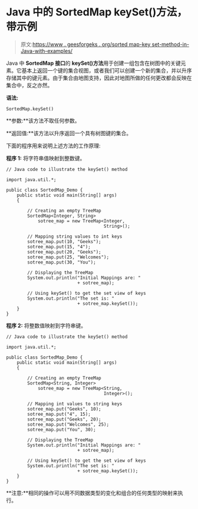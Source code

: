 # Java 中的 SortedMap keySet()方法，带示例

> 原文:[https://www . geesforgeks . org/sorted map-key set-method-in-Java-with-examples/](https://www.geeksforgeeks.org/sortedmap-keyset-method-in-java-with-examples/)

Java 中 **SortedMap 接口**的 **keySet()方法**用于创建一组包含在树图中的关键元素。它基本上返回一个键的集合视图，或者我们可以创建一个新的集合，并以升序存储其中的键元素。由于集合由地图支持，因此对地图所做的任何更改都会反映在集合中，反之亦然。

**语法:**

```
SortedMap.keySet()
```

**参数:**该方法不取任何参数。

**返回值:**该方法以升序返回一个具有树图键的集合。

下面的程序用来说明上述方法的工作原理:

**程序 1:** 将字符串值映射到整数键。

```
// Java code to illustrate the keySet() method

import java.util.*;

public class SortedMap_Demo {
    public static void main(String[] args)
    {

        // Creating an empty TreeMap
        SortedMap<Integer, String>
            sotree_map = new TreeMap<Integer,
                                     String>();

        // Mapping string values to int keys
        sotree_map.put(10, "Geeks");
        sotree_map.put(15, "4");
        sotree_map.put(20, "Geeks");
        sotree_map.put(25, "Welcomes");
        sotree_map.put(30, "You");

        // Displaying the TreeMap
        System.out.println("Initial Mappings are: "
                           + sotree_map);

        // Using keySet() to get the set view of keys
        System.out.println("The set is: "
                           + sotree_map.keySet());
    }
}
```

**程序 2:** 将整数值映射到字符串键。

```
// Java code to illustrate the keySet() method

import java.util.*;

public class SortedMap_Demo {
    public static void main(String[] args)
    {

        // Creating an empty TreeMap
        SortedMap<String, Integer>
            sotree_map = new TreeMap<String,
                                     Integer>();

        // Mapping int values to string keys
        sotree_map.put("Geeks", 10);
        sotree_map.put("4", 15);
        sotree_map.put("Geeks", 20);
        sotree_map.put("Welcomes", 25);
        sotree_map.put("You", 30);

        // Displaying the TreeMap
        System.out.println("Initial Mappings are: "
                           + sotree_map);

        // Using keySet() to get the set view of keys
        System.out.println("The set is: "
                           + sotree_map.keySet());
    }
}
```

**注意:**相同的操作可以用不同数据类型的变化和组合的任何类型的映射来执行。